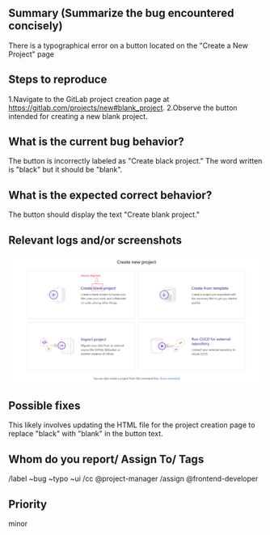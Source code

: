 
## Summary (Summarize the bug encountered concisely)

There is a typographical error on a button located on the "Create a New Project" page 

## Steps to reproduce     

1.Navigate to the GitLab project creation page at https://gitlab.com/projects/new#blank_project.
2.Observe the button intended for creating a new blank project.  

## What is the current bug behavior?

The button is incorrectly labeled as "Create black project." The word written is "black" but it should be "blank".    

## What is the expected correct behavior?

The button should display the text "Create blank project." 
     
## Relevant logs and/or screenshots

![screenshot](Bug_Screenshot.png)      

## Possible fixes

This likely involves updating the HTML file for the project creation page to replace "black" with "blank" in the button text.

## Whom do you report/ Assign To/ Tags

/label ~bug ~typo ~ui
/cc @project-manager
/assign @frontend-developer

## Priority

minor      
